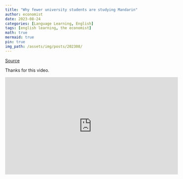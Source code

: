 ```yaml
---
title: "Why fewer university students are studying Mandarin"
author: economist
date: 2023-08-24
categories: [Language Learning, English]
tags: [english learning, the economist]
math: true
mermaid: true
pin: true
img_path: /assets/img/posts/202308/
---
```




[Source](https://www.economist.com/china/2023/08/24/why-fewer-university-students-are-studying-mandarin#:~:text=It%20could%20be%20that%20the,the%20jobs%20that%20require%20Mandarin.)

Thanks for this video.

<iframe width="560" height="315" src="https://www.youtube.com/embed/6P7BCB_WY48" title="YouTube video player" frameborder="0" allow="accelerometer; autoplay; clipboard-write; encrypted-media; gyroscope; picture-in-picture; web-share" allowfullscreen></iframe>
